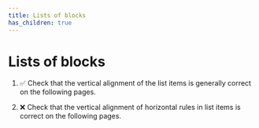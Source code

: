 ```yaml
---
title: Lists of blocks
has_children: true
---
```


# Lists of blocks

1.  ✅ Check that the vertical alignment of the list items is generally correct
    on the following pages. 

1.  ❌ Check that the vertical alignment of horizontal rules in list items is correct
    on the following pages.
